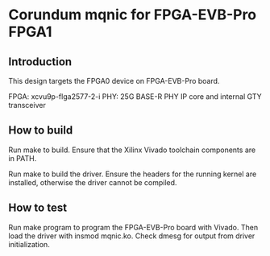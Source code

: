 # Corundum mqnic for FPGA-EVB-Pro FPGA1

## Introduction

This design targets the FPGA0 device on FPGA-EVB-Pro board.

FPGA: xcvu9p-flga2577-2-i
PHY: 25G BASE-R PHY IP core and internal GTY transceiver

## How to build

Run make to build.  Ensure that the Xilinx Vivado toolchain components are
in PATH.

Run make to build the driver.  Ensure the headers for the running kernel are
installed, otherwise the driver cannot be compiled.

## How to test

Run make program to program the FPGA-EVB-Pro board with Vivado.  Then load the
driver with insmod mqnic.ko.  Check dmesg for output from driver
initialization.


